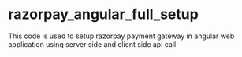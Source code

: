 # razorpay_angular_full_setup
This code is used to setup razorpay payment gateway in angular web application using server side and client side api call
